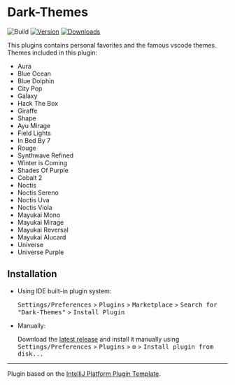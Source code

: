 # Dark-Themes

![Build](https://github.com/Shubham076/Dark-Themes/workflows/Build/badge.svg)
[![Version](https://img.shields.io/jetbrains/plugin/v/PLUGIN_ID.svg)](https://plugins.jetbrains.com/plugin/PLUGIN_ID)
[![Downloads](https://img.shields.io/jetbrains/plugin/d/PLUGIN_ID.svg)](https://plugins.jetbrains.com/plugin/PLUGIN_ID)


<!-- Plugin description -->
This plugins contains personal favorites and the famous vscode themes.
Themes included in this plugin:
- Aura
- Blue Ocean
- Blue Dolphin
- City Pop
- Galaxy
- Hack The Box
- Giraffe
- Shape
- Ayu Mirage
- Field Lights
- In Bed By 7
- Rouge
- Synthwave Refined
- Winter is Coming
- Shades Of Purple
- Cobalt 2
- Noctis
- Noctis Sereno
- Noctis Uva
- Noctis Viola
- Mayukai Mono
- Mayukai Mirage
- Mayukai Reversal
- Mayukai Alucard
- Universe
- Universe Purple
<!-- Plugin description end -->

## Installation

- Using IDE built-in plugin system:
  
  <kbd>Settings/Preferences</kbd> > <kbd>Plugins</kbd> > <kbd>Marketplace</kbd> > <kbd>Search for "Dark-Themes"</kbd> >
  <kbd>Install Plugin</kbd>
  
- Manually:

  Download the [latest release](https://github.com/Shubham076/Dark-Themes/releases/latest) and install it manually using
  <kbd>Settings/Preferences</kbd> > <kbd>Plugins</kbd> > <kbd>⚙️</kbd> > <kbd>Install plugin from disk...</kbd>


---
Plugin based on the [IntelliJ Platform Plugin Template][template].

[template]: https://github.com/JetBrains/intellij-platform-plugin-template
